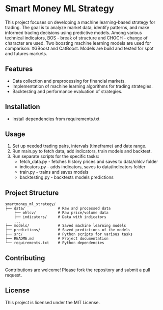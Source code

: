 # Smart Money ML Strategy

This project focuses on developing a machine learning-based strategy for trading. The goal is to analyze market data, identify patterns, and make informed trading decisions using predictive models. Among various technical indicators, BOS - break of structure and CHOCH - change of character are used. Two boosting machine learning models are used for comparison: XGBoost and CatBoost.
Models are build and tested for spot and futures markets.

## Features

- Data collection and preprocessing for financial markets.
- Implementation of machine learning algorithms for trading strategies.
- Backtesting and performance evaluation of strategies.

## Installation
- Install dependencies from requirements.txt

## Usage

1. Set up needed trading pairs, intervals (timeframe) and date range.
2. Run main.py to fetch data, add indicators, train models and backtest.
3. Run separate scripts for the specific tasks:
    - fetch_data.py - fetches history prices and saves to data/ohlcv folder
    - indicators.py - adds indicators, saves to data/indicators folder
    - train.py - trains and saves models
    - backtesting.py - backtests models predictions

## Project Structure

```
smartmoney_ml_strategy/
├── data/               # Raw and processed data
    ├── ohlcv/          # Raw price/volume data
    ├── indicators/     # Data with indicators
    ...
├── models/             # Saved machine learning models
├── predictions/        # Saved predictions of the models
├── src/                # Python scripts for various tasks
├── README.md           # Project documentation
└── requirements.txt    # Python dependencies
```

## Contributing

Contributions are welcome! Please fork the repository and submit a pull request.

## License

This project is licensed under the MIT License.
